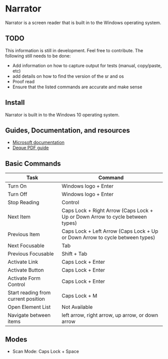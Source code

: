 # Narrator

Narrator is a screen reader that is built in to the Windows operating system.

## TODO

This information is still in development. Feel free to contribute. The following still needs to be done:

* Add information on how to capture output for tests (manual, copy/paste, etc)
* add details on how to find the version of the sr and os
* Proof read
* Ensure that the listed commands are accurate and make sense

## Install

Narrator is built in to the Windows 10 operating system.

## Guides, Documentation, and resources

* [Microsoft documentation](https://support.microsoft.com/en-us/help/22798/windows-10-narrator-get-started)
* [Deque PDF guide](https://dequeuniversity.com/assets/pdf/screenreaders/narrator-guide.pdf)

## Basic Commands

| Task | Command |
|---|---|
| Turn On | Windows logo + Enter |
| Turn Off | Windows logo + Enter |
| Stop Reading | Control |
| Next Item | Caps Lock + Right Arrow (Caps Lock + Up or Down Arrow to cycle between types) |
| Previous Item | Caps Lock + Left Arrow (Caps Lock + Up or Down Arrow to cycle between types) |
| Next Focusable | Tab |
| Previous Focusable | Shift + Tab |
| Activate Link | Caps Lock + Enter |
| Activate Button | Caps Lock + Enter |
| Activate Form Control | Caps Lock + Enter |
| Start reading from current position | Caps Lock + M |
| Open Element List | Not Available |
| Navigate between items | left arrow, right arrow, up arrow, or down arrow |

## Modes

* Scan Mode: Caps Lock +  Space

